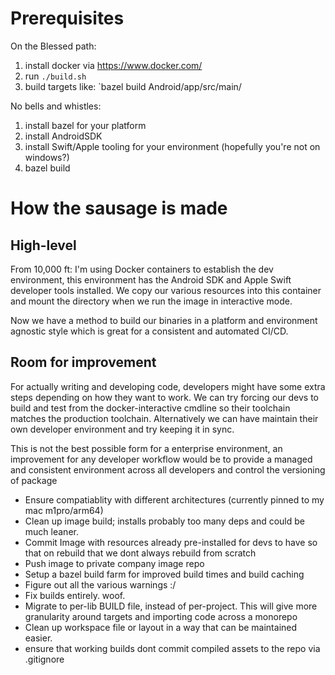 # Prerequisites 

On the Blessed path:
1. install docker via https://www.docker.com/
1. run `./build.sh`
1. build targets like: `bazel build Android/app/src/main/


No bells and whistles: 
1. install bazel for your platform 
1. install AndroidSDK
1. install Swift/Apple tooling for your environment (hopefully you're not on windows?)
1. bazel build <TARGET>

# How the sausage is made

## High-level 
From 10,000 ft: I'm using Docker containers to establish the dev environment, this environment has the Android SDK and Apple Swift developer tools installed. We copy our various resources into this container and mount the directory when we run the image in interactive mode.

Now we have a method to build our binaries in a platform and environment agnostic style which is great for a consistent and automated CI/CD.

## Room for improvement
For actually writing and developing code, developers might have some extra steps depending on how they want to work. We can try forcing our devs to build and test from the docker-interactive cmdline so their toolchain matches the production toolchain. Alternatively we can have maintain their own developer environment and try keeping it in sync. 

This is not the best possible form for a enterprise environment, an improvement for any developer workflow would be to provide a managed and consistent environment across all developers and control the versioning of package

- Ensure compatiablity with different architectures (currently pinned to my mac m1pro/arm64)
- Clean up image build; installs probably too many deps and could be much leaner. 
- Commit Image with resources already pre-installed for devs to have so that on rebuild that we dont always rebuild from scratch
- Push image to private company image repo 
- Setup a bazel build farm for improved build times and build caching 
- Figure out all the various warnings :/ 
- Fix builds entirely. woof. 
- Migrate to per-lib BUILD file, instead of per-project. This will give more granularity around targets and importing code across a monorepo 
- Clean up workspace file or layout in a way that can be maintained easier. 
- ensure that working builds dont commit compiled assets to the repo via .gitignore
